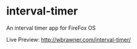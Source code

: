 # interval-timer
An interval timer app for FireFox OS

Live Preview: http://wbrawner.com/interval-timer/
